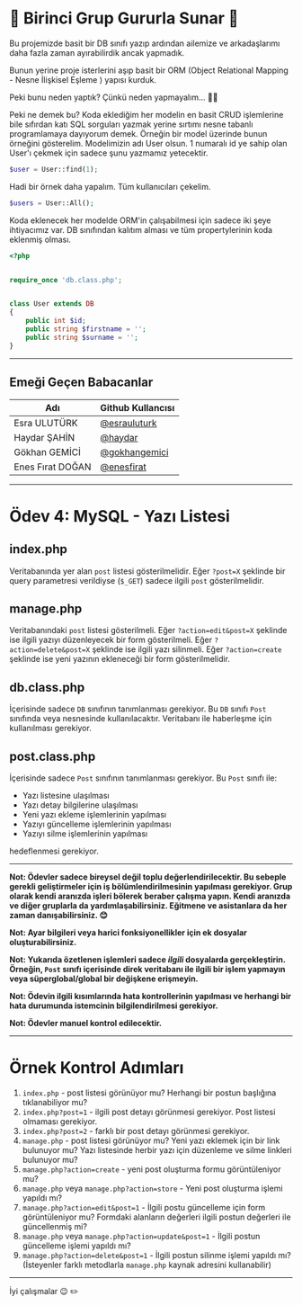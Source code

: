 # :tada: Birinci Grup Gururla Sunar :tada:

Bu projemizde basit bir DB sınıfı yazıp ardından ailemize ve arkadaşlarımı daha fazla zaman ayırabilirdik ancak yapmadık. 

Bunun yerine proje isterlerini aşıp basit bir ORM (Object Relational Mapping - Nesne İlişkisel Eşleme ) yapısı kurduk. 

Peki bunu neden yaptık? Çünkü neden yapmayalım...
:technologist:

Peki ne demek bu? Koda eklediğim her modelin en basit CRUD işlemlerine bile sıfırdan katı SQL sorguları yazmak yerine sırtımı nesne tabanlı programlamaya dayıyorum demek. Örneğin bir model üzerinde bunun örneğini gösterelim. Modelimizin adı User olsun. 1 numaralı id ye sahip olan User'ı çekmek için sadece şunu yazmamız yetecektir. 

```php 
$user = User::find(1);
```

Hadi bir örnek daha yapalım. Tüm kullanıcıları çekelim. 

```php 
$users = User::All();
```

Koda eklenecek her modelde ORM'in çalışabilmesi için sadece iki şeye ihtiyacımız var. DB sınıfından kalıtım alması ve tüm propertylerinin koda eklenmiş olması.

```php 
<?php


require_once 'db.class.php';


class User extends DB
{
    public int $id;
    public string $firstname = '';
    public string $surname = '';
}

```


---
## Emeği Geçen Babacanlar 

| Adı | Github Kullancısı |
| ----------- | ----------- |
| Esra ULUTÜRK | [@esrauluturk](https://github.com/esrauluturk) |
| Haydar ŞAHİN | [@haydar](https://github.com/haydar/) |
| Gökhan GEMİCİ | [@gokhangemici](https://github.com/gokhangemici) |
| Enes Fırat DOĞAN | [@enesfirat](https://github.com/enesfirat) |

---

# Ödev 4: MySQL - Yazı Listesi

## index.php

Veritabanında yer alan `post` listesi gösterilmelidir. Eğer `?post=X` şeklinde bir query parametresi verildiyse (`$_GET`) sadece ilgili `post` gösterilmelidir.

## manage.php

Veritabanındaki `post` listesi gösterilmeli. Eğer `?action=edit&post=X` şeklinde ise ilgili yazıyı düzenleyecek bir form gösterilmeli. Eğer `?action=delete&post=X` şeklinde ise ilgili yazı silinmeli. Eğer `?action=create` şeklinde ise yeni yazının ekleneceği bir form gösterilmelidir.

## db.class.php

İçerisinde sadece `DB` sınıfının tanımlanması gerekiyor. Bu `DB` sınıfı `Post` sınıfında veya nesnesinde kullanılacaktır. Veritabanı ile haberleşme için kullanılması gerekiyor.

## post.class.php

İçerisinde sadece `Post` sınıfının tanımlanması gerekiyor. Bu `Post` sınıfı ile:

- Yazı listesine ulaşılması
- Yazı detay bilgilerine ulaşılması
- Yeni yazı ekleme işlemlerinin yapılması
- Yazıyı güncelleme işlemlerinin yapılması
- Yazıyı silme işlemlerinin yapılması

hedeflenmesi gerekiyor.

---

**Not: Ödevler sadece bireysel değil toplu değerlendirilecektir. Bu sebeple gerekli geliştirmeler için iş bölümlendirilmesinin yapılması gerekiyor. Grup olarak kendi aranızda işleri bölerek beraber çalışma yapın. Kendi aranızda ve diğer gruplarla da yardımlaşabilirsiniz. Eğitmene ve asistanlara da her zaman danışabilirsiniz. :blush:**

**Not: Ayar bilgileri veya harici fonksiyonellikler için ek dosyalar oluşturabilirsiniz.**

**Not: Yukarıda özetlenen işlemleri sadece _ilgili_ dosyalarda gerçekleştirin. Örneğin, `Post` sınıfı içerisinde direk veritabanı ile ilgili bir işlem yapmayın veya süperglobal/global bir değişkene erişmeyin.**

**Not: Ödevin ilgili kısımlarında hata kontrollerinin yapılması ve herhangi bir hata durumunda istemcinin bilgilendirilmesi gerekiyor.**

**Not: Ödevler manuel kontrol edilecektir.**

---

# Örnek Kontrol Adımları

1. `index.php` - post listesi görünüyor mu? Herhangi bir postun başlığına tıklanabiliyor mu?
2. `index.php?post=1` - ilgili post detayı görünmesi gerekiyor. Post listesi olmaması gerekiyor.
3. `index.php?post=2` - farklı bir post detayı görünmesi gerekiyor.
4. `manage.php` - post listesi görünüyor mu? Yeni yazı eklemek için bir link bulunuyor mu? Yazı listesinde herbir yazı için düzenleme ve silme linkleri bulunuyor mu?
5. `manage.php?action=create` - yeni post oluşturma formu görüntüleniyor mu?
6. `manage.php` veya `manage.php?action=store` - Yeni post oluşturma işlemi yapıldı mı?
7. `manage.php?action=edit&post=1` - İlgili postu güncelleme için form görüntüleniyor mu? Formdaki alanların değerleri ilgili postun değerleri ile güncellenmiş mi?
8. `manage.php` veya `manage.php?action=update&post=1` - İlgili postun güncelleme işlemi yapıldı mı?
9. `manage.php?action=delete&post=1` - İlgili postun silinme işlemi yapıldı mı? (İsteyenler farklı metodlarla `manage.php` kaynak adresini kullanabilir)

---

İyi çalışmalar :wink: :pencil2: 
